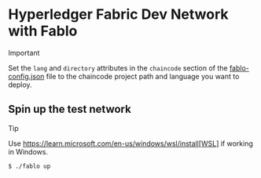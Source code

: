 # Hyperledger Fabric Dev Network with Fablo

> [!IMPORTANT]
> Set the `lang` and `directory` attributes in the `chaincode` section of the [fablo-config.json](fablo-config.json) file to the chaincode project path and language you want to deploy.

## Spin up the test network

> [!TIP]
> Use https://learn.microsoft.com/en-us/windows/wsl/install[WSL] if working in Windows.

```console
$ ./fablo up
```
